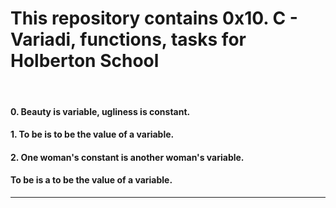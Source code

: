 <h1>This repository contains 0x10. C - Variadi, functions, tasks for Holberton School</h1>
<br>
<h4>0. Beauty is variable, ugliness is constant.</h4>
<h4>1. To be is to be the value of a variable.</h4>
<h4>2. One woman's constant is another woman's variable.</h4>
<h4>To be is a to be the value of a variable.</h4>
<hr>